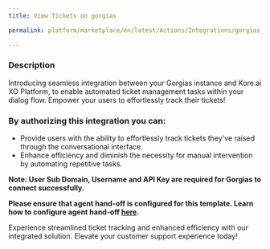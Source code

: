 ```yaml
---
title: View Tickets on gorgias

permalink: platform/marketplace/en/latest/Actions/Integrations/gorgias_viewTickets

---
```

<base target="_blank">

### Description

Introducing seamless integration between your Gorgias instance and Kore.ai XO Platform, to enable automated ticket management tasks within your dialog flow. Empower your users to effortlessly track their tickets!

### By authorizing this integration you can:
- Provide users with the ability to effortlessly track tickets they've raised through the conversational interface.
- Enhance efficiency and diminish the necessity for manual intervention by automating repetitive tasks.

**Note: User Sub Domain, Username and API Key are required for Gorgias to connect successfully.**

**Please ensure that agent hand-off is configured for this template. Learn how to configure agent hand-off [here](https://docs.kore.ai/xo/app-settings/integrations/agents/agent-transfer-integrations/).**

Experience streamlined ticket tracking and enhanced efficiency with our integrated solution. Elevate your customer support experience today!
